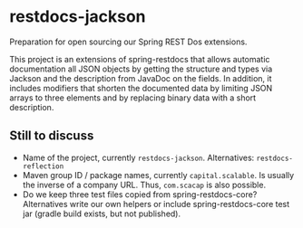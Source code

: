 # restdocs-jackson

Preparation for open sourcing our Spring REST Dos extensions.

This project is an extensions of spring-restdocs that allows automatic documentation all JSON objects
 by getting the structure and types via Jackson and the description from JavaDoc on the fields.
 In addition, it includes modifiers that shorten the documented data by limiting JSON arrays to three elements
 and by replacing binary data with a short description.

## Still to discuss

* Name of the project, currently `restdocs-jackson`. Alternatives: `restdocs-reflection`
* Maven group ID / package names, currently `capital.scalable`. Is usually the inverse of a company URL. Thus, `com.scacap` is also possible.
* Do we keep three test files copied from spring-restdocs-core? Alternatives write our own helpers or include spring-restdocs-core test jar (gradle build exists, but not published).
